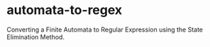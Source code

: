 # automata-to-regex
Converting a Finite Automata to Regular Expression using the State Elimination Method.
